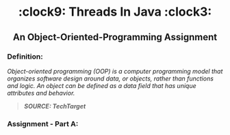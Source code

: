 <h1 align="center">:clock9: Threads In Java :clock3:</h1>
<h2 align="center"> An Object-Oriented-Programming Assignment </h2>
 
<h3> Definition: </h3>
 
_Object-oriented programming (OOP) is a computer programming model that organizes software design around data, or objects, rather than functions and logic. An object can be defined as a data field that has unique attributes and behavior._
> **_SOURCE: TechTarget_**

<h3> Assignment - Part A: </h3>
